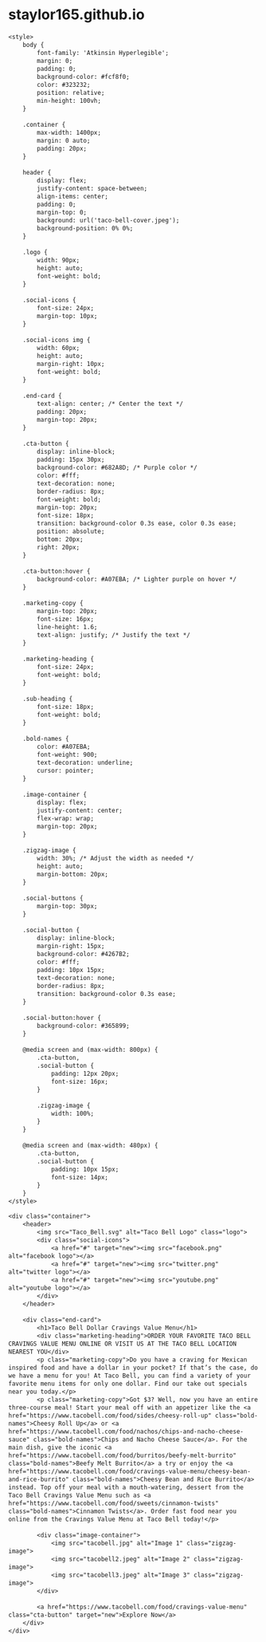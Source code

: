 # staylor165.github.io
<!DOCTYPE html>
<html lang="en">
<head>
    <meta charset="UTF-8">
    <meta name="viewport" content="width=device-width, initial-scale=1.0">
    <title>Taco Bell Campaign</title>
    <link rel="preconnect" href="https://fonts.googleapis.com">
    <link rel="preconnect" href="https://fonts.gstatic.com" crossorigin>
    <link href="https://fonts.googleapis.com/css2?family=Atkinson+Hyperlegible:wght@400;700&display=swap" rel="stylesheet">

    <style>
        body {
            font-family: 'Atkinsin Hyperlegible';
            margin: 0;
            padding: 0;
            background-color: #fcf8f0; 
            color: #323232; 
            position: relative;
            min-height: 100vh;
        }

        .container {
            max-width: 1400px;
            margin: 0 auto;
            padding: 20px;
        }

        header {
            display: flex;
            justify-content: space-between;
            align-items: center;
            padding: 0;
            margin-top: 0;
            background: url('taco-bell-cover.jpeg');
            background-position: 0% 0%;
        }

        .logo {
            width: 90px;
            height: auto;
            font-weight: bold;
        }

        .social-icons {
            font-size: 24px;
            margin-top: 10px;
        }

        .social-icons img {
            width: 60px;
            height: auto;
            margin-right: 10px;
            font-weight: bold;
        }

        .end-card {
            text-align: center; /* Center the text */
            padding: 20px;
            margin-top: 20px;
        }

        .cta-button {
            display: inline-block;
            padding: 15px 30px;
            background-color: #682A8D; /* Purple color */
            color: #fff;
            text-decoration: none;
            border-radius: 8px;
            font-weight: bold;
            margin-top: 20px;
            font-size: 18px;
            transition: background-color 0.3s ease, color 0.3s ease;
            position: absolute;
            bottom: 20px;
            right: 20px;
        }

        .cta-button:hover {
            background-color: #A07EBA; /* Lighter purple on hover */
        }

        .marketing-copy {
            margin-top: 20px;
            font-size: 16px;
            line-height: 1.6;
            text-align: justify; /* Justify the text */
        }

        .marketing-heading {
            font-size: 24px;
            font-weight: bold;
        }

        .sub-heading {
            font-size: 18px;
            font-weight: bold;
        }

        .bold-names {
            color: #A07EBA;
            font-weight: 900;
            text-decoration: underline;
            cursor: pointer;
        }

        .image-container {
            display: flex;
            justify-content: center;
            flex-wrap: wrap;
            margin-top: 20px;
        }

        .zigzag-image {
            width: 30%; /* Adjust the width as needed */
            height: auto;
            margin-bottom: 20px;
        }

        .social-buttons {
            margin-top: 30px;
        }

        .social-button {
            display: inline-block;
            margin-right: 15px;
            background-color: #4267B2;
            color: #fff;
            padding: 10px 15px;
            text-decoration: none;
            border-radius: 8px;
            transition: background-color 0.3s ease;
        }

        .social-button:hover {
            background-color: #365899;
        }

        @media screen and (max-width: 800px) {
            .cta-button,
            .social-button {
                padding: 12px 20px;
                font-size: 16px;
            }

            .zigzag-image {
                width: 100%;
            }
        }

        @media screen and (max-width: 480px) {
            .cta-button,
            .social-button {
                padding: 10px 15px;
                font-size: 14px;
            }
        }
    </style>
</head>
<body>

    <div class="container">
        <header>
            <img src="Taco_Bell.svg" alt="Taco Bell Logo" class="logo">
            <div class="social-icons">
                <a href="#" target="new"><img src="facebook.png" alt="facebook logo"></a>
                <a href="#" target="new"><img src="twitter.png" alt="twitter logo"></a>
                <a href="#" target="new"><img src="youtube.png" alt="youtube logo"></a>
            </div>
        </header>

        <div class="end-card">
            <h1>Taco Bell Dollar Cravings Value Menu</h1>
            <div class="marketing-heading">ORDER YOUR FAVORITE TACO BELL CRAVINGS VALUE MENU ONLINE OR VISIT US AT THE TACO BELL LOCATION NEAREST YOU</div>
            <p class="marketing-copy">Do you have a craving for Mexican inspired food and have a dollar in your pocket? If that’s the case, do we have a menu for you! At Taco Bell, you can find a variety of your favorite menu items for only one dollar. Find our take out specials near you today.</p>
            <p class="marketing-copy">Got $3? Well, now you have an entire three-course meal! Start your meal off with an appetizer like the <a href="https://www.tacobell.com/food/sides/cheesy-roll-up" class="bold-names">Cheesy Roll Up</a> or <a href="https://www.tacobell.com/food/nachos/chips-and-nacho-cheese-sauce" class="bold-names">Chips and Nacho Cheese Sauce</a>. For the main dish, give the iconic <a href="https://www.tacobell.com/food/burritos/beefy-melt-burrito" class="bold-names">Beefy Melt Burrito</a> a try or enjoy the <a href="https://www.tacobell.com/food/cravings-value-menu/cheesy-bean-and-rice-burrito" class="bold-names">Cheesy Bean and Rice Burrito</a> instead. Top off your meal with a mouth-watering, dessert from the Taco Bell Cravings Value Menu such as <a href="https://www.tacobell.com/food/sweets/cinnamon-twists" class="bold-names">Cinnamon Twists</a>. Order fast food near you online from the Cravings Value Menu at Taco Bell today!</p>

            <div class="image-container">
                <img src="tacobell.jpg" alt="Image 1" class="zigzag-image">
                <img src="tacobell2.jpeg" alt="Image 2" class="zigzag-image">
                <img src="tacobell3.jpeg" alt="Image 3" class="zigzag-image">
            </div>

            <a href="https://www.tacobell.com/food/cravings-value-menu" class="cta-button" target="new">Explore Now</a>
        </div>
    </div>

</body>
</html>
